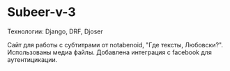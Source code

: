 # Subeer-v-3
Технологии:
Django, DRF, Djoser

Сайт для работы с субтитрами от notabenoid, "Где тексты, Любовски?". 
Использованы медиа файлы.
Добавлена интеграция с facebook для аутентицикации. 

